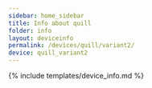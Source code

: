 ```yaml
---
sidebar: home_sidebar
title: Info about quill
folder: info
layout: deviceinfo
permalink: /devices/quill/variant2/
device: quill_variant2
---
```

{% include templates/device_info.md %}
